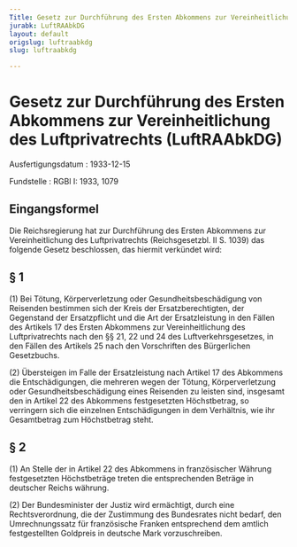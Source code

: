 ```yaml
---
Title: Gesetz zur Durchführung des Ersten Abkommens zur Vereinheitlichung des Luftprivatrechts
jurabk: LuftRAAbkDG
layout: default
origslug: luftraabkdg
slug: luftraabkdg

---
```


# Gesetz zur Durchführung des Ersten Abkommens zur Vereinheitlichung des Luftprivatrechts (LuftRAAbkDG)

Ausfertigungsdatum
:   1933-12-15

Fundstelle
:   RGBl I: 1933, 1079



## Eingangsformel

Die Reichsregierung hat zur Durchführung des Ersten Abkommens zur
Vereinheitlichung des Luftprivatrechts (Reichsgesetzbl. II S. 1039)
das folgende Gesetz beschlossen, das hiermit verkündet wird:


## § 1

(1) Bei Tötung, Körperverletzung oder Gesundheitsbeschädigung von
Reisenden bestimmen sich der Kreis der Ersatzberechtigten, der
Gegenstand der Ersatzpflicht und die Art der Ersatzleistung in den
Fällen des Artikels 17 des Ersten Abkommens zur Vereinheitlichung des
Luftprivatrechts nach den
§§ 21, 22 und 24              des Luftverkehrsgesetzes, in den Fällen
des Artikels 25 nach den Vorschriften des Bürgerlichen Gesetzbuchs.

(2) Übersteigen im Falle der Ersatzleistung nach Artikel 17 des
Abkommens die Entschädigungen, die mehreren wegen der Tötung,
Körperverletzung oder Gesundheitsbeschädigung eines Reisenden zu
leisten sind, insgesamt den in Artikel 22 des Abkommens festgesetzten
Höchstbetrag, so verringern sich die einzelnen Entschädigungen in dem
Verhältnis, wie ihr Gesamtbetrag zum Höchstbetrag steht.


## § 2

(1) An Stelle der in Artikel 22 des Abkommens in französischer Währung
festgesetzten Höchstbeträge treten die entsprechenden Beträge in
deutscher
Reichs             währung.

(2) Der Bundesminister der Justiz wird ermächtigt, durch eine
Rechtsverordnung, die der Zustimmung des Bundesrates nicht bedarf, den
Umrechnungssatz für französische Franken entsprechend dem amtlich
festgestellten Goldpreis in deutsche Mark vorzuschreiben.

